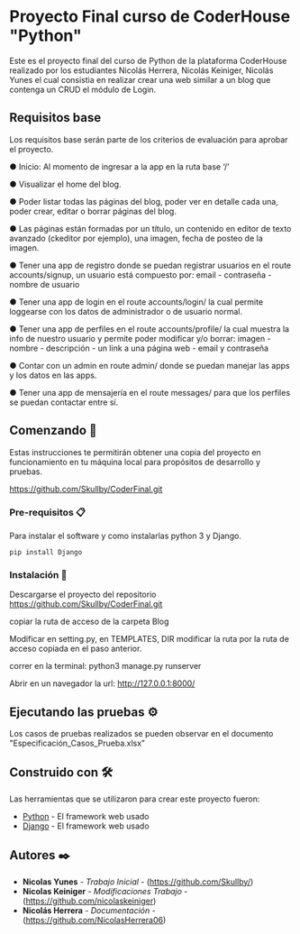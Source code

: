 # Proyecto Final curso de CoderHouse "Python"

Este es el proyecto final del curso de Python de la plataforma CoderHouse realizado por los estudiantes Nicolás Herrera, Nicolás Keiniger, Nicolás Yunes el cual consistia en realizar crear una web similar a un blog que contenga un CRUD  el módulo de Login. 

## Requisitos base

Los requisitos base serán parte de los criterios de evaluación para aprobar el proyecto.

●	Inicio: Al momento de ingresar a la app en la ruta base ‘/’

●	Visualizar el home del blog.

●	Poder listar todas las páginas del blog, poder ver en detalle cada una, poder crear, editar o borrar páginas del blog.

●	Las páginas están formadas por un título, un contenido en editor de texto avanzado (ckeditor por ejemplo), una imagen, fecha de posteo de la imagen.

●	Tener una app de registro donde se puedan registrar usuarios en el route accounts/signup, un usuario está compuesto por: email - contraseña - nombre de usuario

●	Tener una app de login en el route accounts/login/ la cual permite loggearse con los datos de administrador o de usuario normal.

●	Tener una app de perfiles en el route accounts/profile/ la cual muestra la info de nuestro usuario y permite poder modificar y/o borrar: imagen - nombre - descripción -  un link a una página web - email y contraseña

●	Contar con un admin en route admin/ donde se puedan manejar las apps y los datos en las apps.

●	Tener una app de mensajería en el route messages/ para que los perfiles se puedan contactar entre sí.

## Comenzando 🚀

Estas instrucciones te permitirán obtener una copia del proyecto en funcionamiento en tu máquina local para propósitos de desarrollo y pruebas.

https://github.com/Skullby/CoderFinal.git


### Pre-requisitos 📋

Para instalar el software y como instalarlas python 3 y Django.

```
pip install Django
```

### Instalación 🔧

Descargarse el proyecto del repositorio https://github.com/Skullby/CoderFinal.git

copiar la ruta de acceso de la carpeta Blog

Modificar en setting.py, en TEMPLATES, DIR modificar la ruta por la ruta de acceso copiada en el paso anterior.

correr en la terminal:  python3 manage.py runserver

Abrir en un navegador la url: http://127.0.0.1:8000/ 


## Ejecutando las pruebas ⚙️

Los casos de pruebas realizados se pueden observar en el documento "Especificación_Casos_Prueba.xlsx"


## Construido con 🛠️

Las herramientas que se utilizaron para crear este  proyecto fueron:

* [Python](https://www.python.org/) - El framework web usado
* [Django](https://www.djangoproject.com/) - El framework web usado


## Autores ✒️

* **Nicolas Yunes** - *Trabajo Inicial* - (https://github.com/Skullby/)
* **Nicolas Keiniger** - *Modificaciones Trabajo* - (https://github.com/nicolaskeiniger)
* **Nicolás Herrera** - *Documentación* - (https://github.com/NicolasHerrera06)
